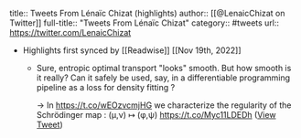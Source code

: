 title:: Tweets From Lénaïc Chizat (highlights)
author:: [[@LenaicChizat on Twitter]]
full-title:: "Tweets From Lénaïc Chizat"
category:: #tweets
url:: https://twitter.com/LenaicChizat

- Highlights first synced by [[Readwise]] [[Nov 19th, 2022]]
	- Sure, entropic optimal transport "looks" smooth. But how smooth is it really? Can it safely be used, say, in a differentiable programming pipeline as a loss for density fitting ?
	  
	  → In https://t.co/wEOzvcmjHG we characterize the regularity of the Schrödinger map : (μ,ν) ↦ (φ,ψ) https://t.co/Myc11LDEDh ([View Tweet](https://twitter.com/LenaicChizat/status/1577418052668649473))